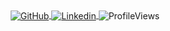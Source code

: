 <div align="center">
    <a href="https://github.com/WiseLife42">
      <img alt="GitHub" src="https://img.shields.io/badge/-Github-000?style=flat-square&logo=Github&logoColor=white" align="center" />
    </a>
    <a href="https://www.linkedin.com/in/safak-aydin-4a8b1114b/">
      <img alt="Linkedin" src="https://img.shields.io/badge/-LinkedIn-blue?style=flat-square&logo=Linkedin&logoColor=white" align="center" />
    </a>
      <img alt="ProfileViews" src="https://gpvc.arturio.dev/WiseLife42" align="center" />
    <div><script src="https://tryhackme.com/badge/359953"></script></div>
</div>
